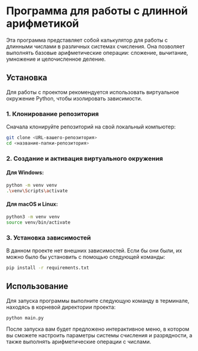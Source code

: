 # Программа для работы с длинной арифметикой

Эта программа представляет собой калькулятор для работы с длинными числами в различных системах счисления. Она позволяет выполнять базовые арифметические операции: сложение, вычитание, умножение и целочисленное деление.

## Установка

Для работы с проектом рекомендуется использовать виртуальное окружение Python, чтобы изолировать зависимости.

### 1. Клонирование репозитория

Сначала клонируйте репозиторий на свой локальный компьютер:

```bash
git clone <URL-вашего-репозитория>
cd <название-папки-репозитория>
```

### 2. Создание и активация виртуального окружения

#### Для Windows:

```bash
python -m venv venv
.\venv\Scripts\activate
```

#### Для macOS и Linux:

```bash
python3 -m venv venv
source venv/bin/activate
```

### 3. Установка зависимостей

В данном проекте нет внешних зависимостей. Если бы они были, их можно было бы установить с помощью следующей команды:

```bash
pip install -r requirements.txt
```

## Использование

Для запуска программы выполните следующую команду в терминале, находясь в корневой директории проекта:

```bash
python main.py
```

После запуска вам будет предложено интерактивное меню, в котором вы сможете настроить параметры системы счисления и разрядности, а также выполнять арифметические операции с числами.

